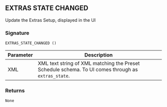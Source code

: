 ## EXTRAS STATE CHANGED

Update the Extras Setup, displayed in the UI 

### Signature

`EXTRAS_STATE_CHANGED ()`


| Parameter | Description |
| --- | --- |
| XML | XML text string of XML matching the Preset Schedule schema. To UI comes through as `extras_state`. |


### Returns

`None`



